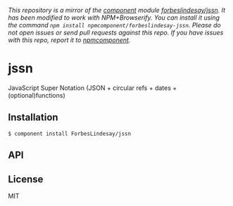 *This repository is a mirror of the [component](http://component.io) module [forbeslindesay/jssn](http://github.com/forbeslindesay/jssn). It has been modified to work with NPM+Browserify. You can install it using the command `npm install npmcomponent/forbeslindesay-jssn`. Please do not open issues or send pull requests against this repo. If you have issues with this repo, report it to [npmcomponent](https://github.com/airportyh/npmcomponent).*

# jssn

  JavaScript Super Notation (JSON + circular refs + dates + (optional)functions)

## Installation

    $ component install ForbesLindesay/jssn

## API

   

## License

  MIT
